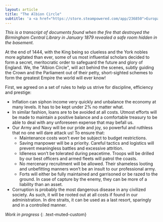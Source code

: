 ```yaml
---
layout: article
title: "The Albion Circle"
subtitle: 'a <a href="https://store.steampowered.com/app/236850">Europa Universalis 4</a> fiction'
---
```

_This is a transcript of documents found when the fire that destroyed
the Birmingham Central Library in January 1879 revealed a safe room hidden in the basement._

At the end of 1444, with the King being so clueless and the York nobles more agitated than ever,
some of us most influential scholars decided to form a secret, meritocratic order to safeguard the future and glory of England.
We, the "Albion Circle", will act behind the scenes, subtly guiding the Crown and the Parliament out of their petty, short-sighted schemes
to form the greatest Empire the world will ever know!

First, we agreed on a set of rules to help us strive for discipline, efficiency and prestige:
* Inflation can siphon income very quickly and unbalance the economy at many levels. It has to be kept under 2% no matter what.
* In similar fashion, loans are to be avoided at all costs. Utmost efforts will be made to maintain a positive balance and a comfortable treasury to be able to deal with any unforeseen expense that may befall us.
* Our Army and Navy will be our pride and joy, so powerful and ruthless that no one will dare attack us! To ensure that:
  * Maintenance costs won’t ever be subject to budget restrictions.
  * Saving manpower will be a priority. Careful tactics and logistics will prevent meaningless battles and excessive attrition.
  * Idleness won’t be tolerated during peacetime. Troops will be drilled by our best officers and armed fleets will patrol the coasts.
  * No mercenary recruitment will be allowed. Their shameless looting and unbefitting manners won’t be an insult to our professional army.
  * Forts will either be fully maintained and garrisoned or be razed to the ground. In case of capture by the enemy, they can be more of a liability than an asset.
* Corruption is probably the most dangerous disease in any civilized society. As such, it will be rooted out at all costs if found in our administration. In dire straits, it can be used as a last resort, sparingly and in a controlled manner.

_Work in progress_
{: .text-muted-custom}
